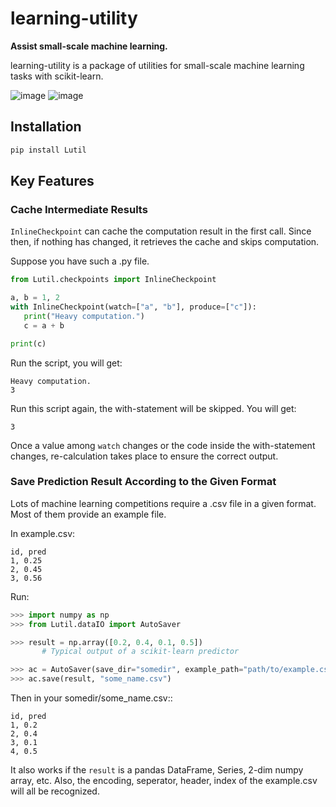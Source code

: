 # learning-utility

**Assist small-scale machine learning.**

learning-utility is a package of utilities for small-scale machine
learning tasks with scikit-learn.

![image](https://www.travis-ci.org/Vopaaz/learning-utility.svg?branch=master)
![image](https://codecov.io/gh/Vopaaz/learning-utility/branch/master/graph/badge.svg)


Installation
------------

```bash
pip install Lutil
```

Key Features
------------

### Cache Intermediate Results

`InlineCheckpoint` can cache the computation result in the first call.
Since then, if nothing has changed, it retrieves the cache and skips
computation.

Suppose you have such a .py file.

```python
from Lutil.checkpoints import InlineCheckpoint

a, b = 1, 2
with InlineCheckpoint(watch=["a", "b"], produce=["c"]):
   print("Heavy computation.")
   c = a + b

print(c)
```

Run the script, you will get:

```
Heavy computation.
3
```

Run this script again, the with-statement will be skipped. You will get:

```
3
```

Once a value among `watch` changes or the code inside the with-statement
changes, re-calculation takes place to ensure the correct output.

### Save Prediction Result According to the Given Format

Lots of machine learning competitions require a .csv file in a given format.
Most of them provide an example file.

In example.csv:

```
id, pred
1, 0.25
2, 0.45
3, 0.56
```

Run:

```python
>>> import numpy as np
>>> from Lutil.dataIO import AutoSaver

>>> result = np.array([0.2, 0.4, 0.1, 0.5])
       # Typical output of a scikit-learn predictor

>>> ac = AutoSaver(save_dir="somedir", example_path="path/to/example.csv")
>>> ac.save(result, "some_name.csv")
```

Then in your somedir/some_name.csv::

```
id, pred
1, 0.2
2, 0.4
3, 0.1
4, 0.5
```

It also works if the `result` is a pandas DataFrame, Series, 2-dim numpy array, etc.
Also, the encoding, seperator, header, index of the example.csv will all be recognized.
